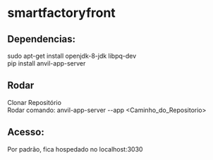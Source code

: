# smartfactoryfront

## Dependencias:

sudo apt-get install openjdk-8-jdk libpq-dev <br>
pip install anvil-app-server

## Rodar

Clonar Repositório <br>
Rodar comando: anvil-app-server --app <Caminho_do_Repositorio>

## Acesso:

Por padrão, fica hospedado no localhost:3030 

